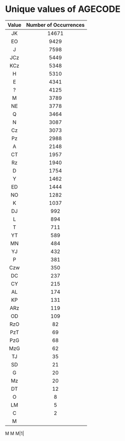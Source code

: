 
Unique values of AGECODE
========================

|Value|Number of Occurrences|
| :---: | :---: |
|JK|14671|
|EO|9429|
|J|7598|
|JCz|5449|
|KCz|5348|
|H|5310|
|E|4341|
|?|4125|
|M|3789|
|NE|3778|
|Q|3464|
|N|3087|
|Cz|3073|
|Pz|2988|
|A|2148|
|CT|1957|
|Rz|1940|
|D|1754|
|Y|1462|
|ED|1444|
|NO|1282|
|K|1037|
|DJ|992|
|L|894|
|T|711|
|YT|589|
|MN|484|
|YJ|432|
|P|381|
|Czw|350|
|DC|237|
|CY|215|
|AL|174|
|KP|131|
|ARz|119|
|OD|109|
|RzO|82|
|PzT|69|
|PzG|68|
|MzG|62|
|TJ|35|
|SD|21|
|G|20|
|Mz|20|
|DT|12|
|O|8|
|LM|5|
|C|2|
|M
M
M
M|1|
